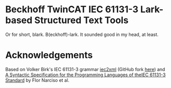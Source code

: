 Beckhoff TwinCAT IEC 61131-3 Lark-based Structured Text Tools
=============================================================

Or for short, blark.  B(eckhoff)-lark. It sounded good in my head, at least.

Acknowledgements
================

Based on Volker Birk's IEC 61131-3 grammar [iec2xml](https://fdik.org/iec2xml/)
(GitHub fork [here](https://github.com/klauer/iec2xml)) and [A Syntactic
Specification for the Programming Languages of theIEC 61131-3
Standard](https://www.researchgate.net/publication/228971719_A_syntactic_specification_for_the_programming_languages_of_the_IEC_61131-3_standard)
by Flor Narciso et al.
